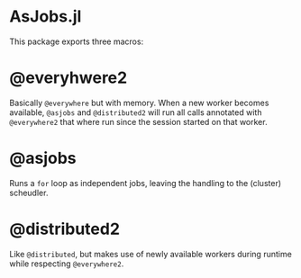 # AsJobs.jl

This package exports three macros:

# @everyhwere2
Basically `@everywhere` but with memory. When a new worker becomes available, `@asjobs` and `@distributed2` will run all calls annotated with `@everywhere2` that where run since the session started on that worker.

# @asjobs
Runs a `for` loop as independent jobs, leaving the handling to the (cluster) scheudler.

# @distributed2
Like `@distributed`, but makes use of newly available workers during runtime while respecting `@everywhere2`.
